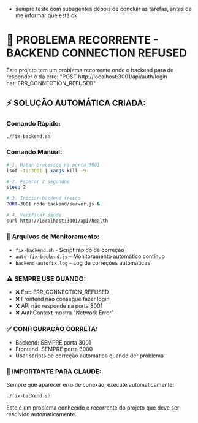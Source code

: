 - sempre teste com subagentes depois de concluir as tarefas, antes de me informar que está ok.

# 🔧 PROBLEMA RECORRENTE - BACKEND CONNECTION REFUSED
Este projeto tem um problema recorrente onde o backend para de responder e dá erro:
"POST http://localhost:3001/api/auth/login net::ERR_CONNECTION_REFUSED"

## ⚡ SOLUÇÃO AUTOMÁTICA CRIADA:

### Comando Rápido:
```bash
./fix-backend.sh
```

### Comando Manual:
```bash
# 1. Matar processos na porta 3001
lsof -ti:3001 | xargs kill -9

# 2. Esperar 2 segundos
sleep 2

# 3. Iniciar backend fresco
PORT=3001 node backend/server.js &

# 4. Verificar saúde
curl http://localhost:3001/api/health
```

### 📁 Arquivos de Monitoramento:
- `fix-backend.sh` - Script rápido de correção
- `auto-fix-backend.js` - Monitoramento automático contínuo
- `backend-autofix.log` - Log de correções automáticas

### ⚠️ SEMPRE USE QUANDO:
- ❌ Erro ERR_CONNECTION_REFUSED
- ❌ Frontend não consegue fazer login
- ❌ API não responde na porta 3001
- ❌ AuthContext mostra "Network Error"

### ✅ CONFIGURAÇÃO CORRETA:
- Backend: SEMPRE porta 3001
- Frontend: SEMPRE porta 3000
- Usar scripts de correção automática quando der problema

### 🚨 IMPORTANTE PARA CLAUDE:
Sempre que aparecer erro de conexão, execute automaticamente:
```bash
./fix-backend.sh
```

Este é um problema conhecido e recorrente do projeto que deve ser resolvido automaticamente.